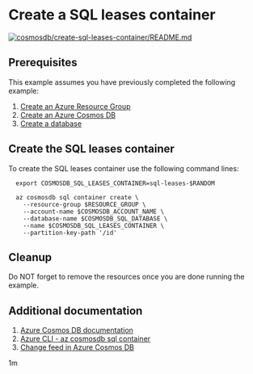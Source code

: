 
# Create a SQL leases container

[![cosmosdb/create-sql-leases-container/README.md](https://github.com/Azure-Samples/java-on-azure-examples/actions/workflows/cosmosdb_create-sql-leases-container_README_md.yml/badge.svg)](https://github.com/Azure-Samples/java-on-azure-examples/actions/workflows/cosmosdb_create-sql-leases-container_README_md.yml)

## Prerequisites

This example assumes you have previously completed the following example:

1. [Create an Azure Resource Group](../../../general/group/create/README.md)
1. [Create an Azure Cosmos DB](../create/README.md)
1. [Create a database](../create-sql-database/README.md)

<!-- workflow.cron(0 6 * * 4) -->
<!-- workflow.include(../create-sql-database/README.md) -->

## Create the SQL leases container

To create the SQL leases container use the following command lines:

<!-- workflow.skip() -->
````shell
  export COSMOSDB_SQL_LEASES_CONTAINER=sql-leases-$RANDOM

  az cosmosdb sql container create \
    --resource-group $RESOURCE_GROUP \
    --account-name $COSMOSDB_ACCOUNT_NAME \
    --database-name $COSMOSDB_SQL_DATABASE \
    --name $COSMOSDB_SQL_LEASES_CONTAINER \
    --partition-key-path '/id'
````

<!-- workflow.run()

  if [[ -z $COSMOSDB_SQL_LEASES_CONTAINER ]]; then
    export COSMOSDB_SQL_LEASES_CONTAINER=sql-leases-$RANDOM
    az cosmosdb sql container create \
      --resource-group $RESOURCE_GROUP \
      --account-name $COSMOSDB_ACCOUNT_NAME \
      --database-name $COSMOSDB_SQL_DATABASE \
      --name $COSMOSDB_SQL_LEASES_CONTAINER \
      --partition-key-path '/id'
  fi

  -->

## Cleanup

<!-- workflow.directOnly()
  
  export RESULT=$(az cosmosdb sql container show \
    --resource-group $RESOURCE_GROUP \
    --account-name $COSMOSDB_ACCOUNT_NAME \
    --database-name $COSMOSDB_SQL_DATABASE \
    --name $COSMOSDB_SQL_LEASES_CONTAINER \
    --output tsv --query id)
  az group delete --name $RESOURCE_GROUP --yes || true
  if [[ "$RESULT" == "" ]]; then
    echo "Failed to create CosmosDB SQL leases container $COSMOSDB_SQL_CONTAINER"
    exit 1
  fi

  -->

Do NOT forget to remove the resources once you are done running the example.

## Additional documentation

1. [Azure Cosmos DB documentation](https://docs.microsoft.com/azure/cosmos-db/)
1. [Azure CLI - az cosmosdb sql container](https://docs.microsoft.com/cli/azure/cosmosdb/sql/container)
1. [Change feed in Azure Cosmos DB](https://docs.microsoft.com/azure/cosmos-db/change-feed)

1m
